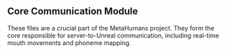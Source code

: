 
## Core Communication Module
These files are a crucial part of the MetaHumans project. They form the core responsible for server-to-Unreal communication, including real-time mouth movements and phoneme mapping.
